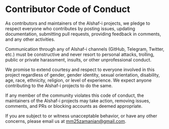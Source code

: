 # Contributor Code of Conduct

As contributors and maintainers of the Alshaf-i projects, we pledge to respect everyone who contributes by posting issues, updating documentation, submitting pull requests, providing feedback in comments, and any other activities.

Communication through any of Alshaf-i channels (GitHub, Telegram, Twitter, etc.) must be constructive and never resort to personal attacks, trolling, public or private harassment, insults, or other unprofessional conduct.

We promise to extend courtesy and respect to everyone involved in this project regardless of gender, gender identity, sexual orientation, disability, age, race, ethnicity, religion, or level of experience. We expect anyone contributing to the Alshaf-i projects to do the same.

If any member of the community violates this code of conduct, the maintainers of the Alshaf-i projects may take action, removing issues, comments, and PRs or blocking accounts as deemed appropriate.

If you are subject to or witness unacceptable behavior, or have any other concerns, please email us at [mm25zamanian@gmail.com](mailto:mm25zamanian@gmail.com).

